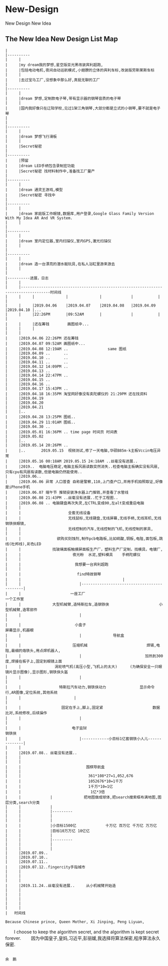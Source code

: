 # New-Design
New Design New Idea

The New Idea New Design List Map
----------
    |
    |----------
    |     |   
    |     |my dream我的梦想,星空版亚光黑改装宾利超跑,
    |     |包括电动电机,夜间自动巡航模式,小翅膀的立体的宾利车标,改装版劳斯莱斯车标
    |     |
    |     |去过宝马工厂,没想象中那么好,真挺无聊的工厂
    |
    |----------
    |     |
    |     |dream 梦想,定制款电子琴,带有显示器的钢琴音质的电子琴
    |     |
    |     |国内我好像只在辽阳学校,见过1架三角钢琴,大部分都是立式的小钢琴,要不就是电子琴
    |
    |
    |----------
    |     |
    |     |dream 梦想飞行滑板
    |     |
    |     |Secret秘密
    |
    |----------
    |     |预留
    |     |dream LED手柄包含录制宏功能  
    |     |Secret秘密 找材料制作中,准备找工厂量产
    |     
    |----------
    |     |
    |     |dream 通灵王游戏,模型
    |     |Secret秘密 寻找中
    |
    |----------
    |     |
    |     |dream 家庭版工作眼镜,数据库,用户登录,Google Glass Family Version With My Idea AR And VR System.
    |     |
    |
    |----------
    |     |
    |     |dream 室内定位器,室内扫描仪,室内GPS,激光扫描仪
    |     | 
    |
    |----------
    |     |
    |     |dream 造一台漂亮的潜水艇玩具,在私人浴缸里游来游去
    |     |
    |
    |----------进展，日志
    |     |
    |     |-----------------------------------------------------------------------------------时间线
    |     |     |              |              |             |           |           |                  
    |     |     |2019.04.06    |2019.04.07    |2019.04.08   |2019.04.09 |2019.04.10 |...     
    |     |     |22:26PM       |09:52AM       |             |           |           |                      
    |     |     |还在筹钱        画图纸中...
    |     |     |
    |     |
    |     |2019.04.06 22:26PM 还在筹钱
    |     |2019.04.07 09:52AM 画图纸中...
    |     |2019.04.08 12:19AM ..          　　　　 same 图纸
    |     |2019.04.09 ..      ..
    |     |2019.04.10 ..      ..
    |     |2019.04.11 ..      ..
    |     |2019.04.12 14:09PM ..
    |     |2019.04.13 ..
    |     |2019.04.14 22:47PM ..
    |     |2019.04.15 ..
    |     |2019.04.16 ..
    |     |2019.04.17 15:43PM ..
    |     |2019.04.18 16:35PM 淘宝网好像没有卖陀螺仪的 21:29PM 还在找资料
    |     |2019.04.19 
    |     |2019.04.20 
    |     |2019.04.21
    |     |..
    |     |2019.04.28 13:25PM 图纸..
    |     |2019.04.29 11:01AM 图纸..
    |     |2019.04.30 ..
    |     |2019.05.01 16:36PM .. time page 时间页 时间表
    |     |2019.05.02
    |     |..
    |     |2019.05.14 20:26PM .. 
    |     |..       2019.05.15  视频测试,修了一天电脑,华硕B85m-k主板Vccin电压异常
    |     |2019.05.16 00:18AM 2019.05.15 24:18AM ..丝毫没有进展..
    |     |2019..  电脑电压稳定,电脑主板风扇读数突然消失..检查电脑主板确实没有风扇,只有cpu有风扇有读数,但是电脑仍然能使用..
    |     |2019.06..
    |     |2019.06.06 异常 人口普查 自称是警察,110,上门查户口,并用手机拍照取证,好像是iPhone手机
    |     |2019.06.07 端午节 推销安装净水器上门推销,并查看了水管线
    |     |2019.06.08 21:43PM ..丝毫没有进展..忙于工程图..
    |     |2019.06.08 .. 电脑键盘再次失灵,左CTRL变成00,左alt变成重启电脑
    |     |
    |     |                     全套无线设备
    |     |                     无线鼠标,无线键盘,无线屏幕,无线手柄,无线耳机,无线钢铁侠眼镜,
    |     |                     无线控制的汽车,无线控制的飞机,无线控制的家具,
    |     |
    |     |                欲购买刻蚀剂,制作pcb电路板,比如硫酸,铜板,电阻,面包板,跳线(杜邦线),彩色LED
    |     |              找玻璃面板触摸屏面板生产厂，塑料生产厂定制，找模具，电镀厂,
    |     |                       夜光粉  水泥,塑料模具    手柄陀螺仪
    |     |     
    |     |                        我想要一台宾利超跑
    |     |                       
    |     |                         find特效钢琴
    |     |　　　　　　　　　　　　　　                      |
    |     |                          |--------------------------------------------|
    |     |                      一座工厂　　　　　　　　　　　　　　　　　　　　　一个工作室
    |     |              大型机械臂,造特斯拉车,造钢铁侠　　　　　　　　　　 　   小型机械臂,造零部件
    |     |                          |                                  　　　　　 |
    |     |                        小盒子　　　　　　　　　　　　　　　　　　　   屏幕显示,机器眼　
    |     |                          |              导航盒                　　　   |
    |     |                       压缩机械                  　　　　　焊锡,电阻,最细的烙铁头,用点焊机器人,
    |     |                          |                   　　　　　 加热到300度,焊接在板子上,固定到眼镜上面
    |     |               涡轮喷气机(高压小型,飞机上的太大)    　(为确保安全一只眼镜片显示图像),显示图形,钢铁侠头盔
    |     |                          |                         　　　　　 　　　　　|
    |     |                 特斯拉汽车动力,钢铁侠动力　　　　　　　　　显示命令行,AR图像,定位系统,其他系统 
    |     |　　　　　　　　　　　 　　 |　   　　　　　　　　　　　　　　　　　　　 　　 |
    |     |                  固定在手上,脚上,固定紧                      数据比对,系统修改,后续操作
    |     |                          |                                           　|
    |     |                     　电子监狱                                        钢铁侠       
    |     |                          |------------小目标1亿套钢铁小人儿--------------|
    |     |                                                                                     
    |     |2019.07.08.. 丝毫没有进展..                                         
    |     |
    |     |                               
    |     |                             围棋导航盒
    |     |                                          
    |     |                              361*108*27=1,052,676‬
    |     |                              1052676*10=1千万        
    |     |                              1千万*10=1亿
    |     |                               1亿*3倍
    |     |             |              把地图做成球体,把search搜索框布满地图,图层分类,search分类 
    |     |             |          
    |     |             |---------    
    |     |             |
    |     |             |
    |     |             |小目标1500亿             十万亿 百万亿 千万亿 万万亿
    |     |             |目标10万万亿 10亿亿
    |     |             |
    |     |             |---------
    |     |             |            
    |     |             |     
    |     |2019.07.09..
    |     |2019.07.10..
    |     |2019.07.11..
    |     |2019.07.12..fingercity手指城市
    |     |
    |     |
    |     |
    |     |2019.11.24..丝毫没有进展..     从小机械臂开始造
    |     |
    |     |
    |     |
    |     |
    |     |            
    |   时间线
    
    Because Chinese prince, Queen Mother, Xi Jinping, Peng Liyuan, 
　　I choose to keep the algorithm secret, and the algorithm is kept secret forever.
　　因为中国皇子,皇妈,习近平,彭丽媛,我选择将算法保密,程序算法永久保密.    
    
    
    
                                                                                                            余　鹏
                                                                                                            

